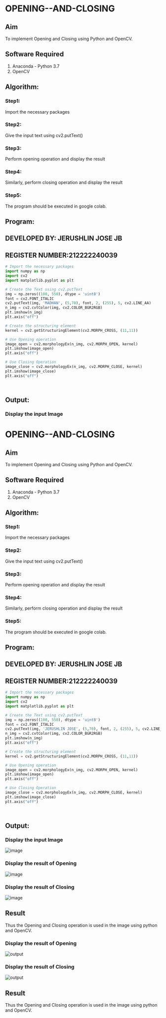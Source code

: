 # OPENING--AND-CLOSING
## Aim
To implement Opening and Closing using Python and OpenCV.

## Software Required
1. Anaconda - Python 3.7
2. OpenCV
## Algorithm:
### Step1:
Import the necessary packages

### Step2:
Give the input text using cv2.putText()

### Step3:
Perform opening operation and display the result

### Step4:
Similarly, perform closing operation and display the result

### Step5:
The program should be executed in google colab.
## Program:
## DEVELOPED BY: JERUSHLIN JOSE JB
## REGISTER NUMBER:212222240039

``` Python
# Import the necessary packages
import numpy as np
import cv2
import matplotlib.pyplot as plt

# Create the Text using cv2.putText
img = np.zeros((100, 550), dtype = 'uint8')
font = cv2.FONT_ITALIC
cv2.putText(img, 'MADHAN', (5,70), font, 2, (255), 5, cv2.LINE_AA)
n_img = cv2.cvtColor(img, cv2.COLOR_BGR2RGB)
plt.imshow(n_img)
plt.axis("off")

# Create the structuring element
kernel = cv2.getStructuringElement(cv2.MORPH_CROSS, (11,11))

# Use Opening operation
image_open = cv2.morphologyEx(n_img, cv2.MORPH_OPEN, kernel)
plt.imshow(image_open)
plt.axis("off")

# Use Closing Operation
image_close = cv2.morphologyEx(n_img, cv2.MORPH_CLOSE, kernel)
plt.imshow(image_close)
plt.axis("off")




```
## Output:

### Display the input Image
# OPENING--AND-CLOSING
## Aim
To implement Opening and Closing using Python and OpenCV.

## Software Required
1. Anaconda - Python 3.7
2. OpenCV
## Algorithm:
### Step1:
Import the necessary packages

### Step2:
Give the input text using cv2.putText()

### Step3:
Perform opening operation and display the result

### Step4:
Similarly, perform closing operation and display the result

### Step5:
The program should be executed in google colab.
## Program:
## DEVELOPED BY: JERUSHLIN JOSE JB
## REGISTER NUMBER:212222240039

``` Python
# Import the necessary packages
import numpy as np
import cv2
import matplotlib.pyplot as plt

# Create the Text using cv2.putText
img = np.zeros((100, 550), dtype = 'uint8')
font = cv2.FONT_ITALIC
cv2.putText(img, 'JERUSHLIN JOSE', (5,70), font, 2, (255), 5, cv2.LINE_AA)
n_img = cv2.cvtColor(img, cv2.COLOR_BGR2RGB)
plt.imshow(n_img)
plt.axis("off")

# Create the structuring element
kernel = cv2.getStructuringElement(cv2.MORPH_CROSS, (11,11))

# Use Opening operation
image_open = cv2.morphologyEx(n_img, cv2.MORPH_OPEN, kernel)
plt.imshow(image_open)
plt.axis("off")

# Use Closing Operation
image_close = cv2.morphologyEx(n_img, cv2.MORPH_CLOSE, kernel)
plt.imshow(image_close)
plt.axis("off")




```
## Output:

### Display the input Image
![image](https://github.com/Jerushli/OPENING--AND-CLOSING/assets/120041243/d1f9a564-1af4-4f93-bd1b-66905869095a)

### Display the result of Opening
![image](https://github.com/Jerushli/OPENING--AND-CLOSING/assets/120041243/152790e7-9905-4de2-95df-1e007d49dfa4)

### Display the result of Closing
![image](https://github.com/Jerushli/OPENING--AND-CLOSING/assets/120041243/bd68c1ea-3f72-4859-b7ee-6f30600bf692)


## Result
Thus the Opening and Closing operation is used in the image using python and OpenCV.

### Display the result of Opening
![output](./b.png)


### Display the result of Closing
![output](./c.png)

## Result
Thus the Opening and Closing operation is used in the image using python and OpenCV.
